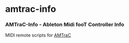 # amtrac-info
### AMTraC-Info - Ableton Midi fooT Controller Info

MIDI remote scripts for [AMTraC](https://github.com/LeovR/amtrac)
